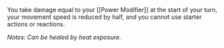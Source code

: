 You take damage equal to your [[Power Modifier]] at the start of your turn, your movement speed is reduced by half, and you cannot use starter actions or reactions.

*Notes: Can be healed by heat exposure.*